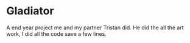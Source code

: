 # Gladiator

A end year project me and my partner Tristan did. He did the all the art work, I did all the code save a few lines.

